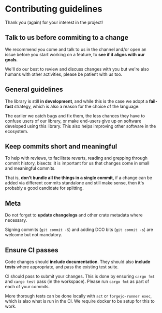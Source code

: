 # Contributing guidelines

Thank you (again) for your interest in the project!

## Talk to us before commiting to a change

We recommend you come and talk to us in the channel and/or open an issue
before you start working on a feature, to **see if it aligns with our goals**.

We'll do our best to review and discuss changes with you but we're also humans
with other activities, please be patient with us too.

## General guidelines

The library is still **in development**, and while this is the case we adopt a
**fail-fast** strategy, which is also a reason for the choice of the language.

The earlier we catch bugs and fix them, the less chances they have to confuse
users of our library, or make end-users give up on software developed using
this library. This also helps improving other software in the ecosystem.

## Keep commits short and meaningful

To help with reviews, to facilitate reverts, reading and grepping through
commit history, bisects: it is important for us that changes come in small and
meaningful commits.

That is, **don't bundle all the things in a single commit**, if a change can
be added via different commits standalone and still make sense, then it's
probably a good candidate for splitting.

## Meta

Do not forget to **update changelogs** and other crate metadata where necessary.

Signing commits (`git commit -S`) and adding DCO bits (`git commit -s`) are
welcome but not mandatory.

## Ensure CI passes

Code changes should **include documentation**. They should also **include
tests** where appropriate, and pass the existing test suite.

CI should pass to submit your changes. This is done by ensuring `cargo
fmt` and `cargo test` pass (in the workspace). Please run `cargo fmt` as part
of each of your commits.

More thorough tests can be done locally with `act` or `forgejo-runner
exec`, which is also what is run in the CI. We require docker to be setup for
this to work.
